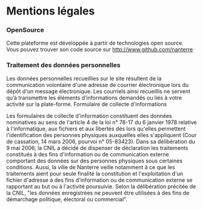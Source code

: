 Mentions légales
======

### OpenSource

Cette plateforme est développée à partir de technologies open source. Vous pouvez trouver son code source sur http://www.github.com/nanterre

### Traitement des données personnelles

Les données personnelles recueillies sur le site résultent de la communication volontaire d'une adresse de courrier électronique lors du dépôt d'un message électronique. Les courriels ainsi recueillis ne servent qu’à transmettre les éléments d’informations demandés ou liés à votre activité sur la plate-forme.
Formulaire de collecte d'informations

Les formulaires de collecte d'information constituent des données nominatives au sens de l'article 4 de la loi n° 78-17 du 6 janvier 1978 relative à l'informatique, aux fichiers et aux libertés dès lors qu'elles permettent l'identification des personnes physiques auxquelles elles s'appliquent (Cour de cassation, 14 mars 2006, pourvoi n° 05-83423). Dans sa délibération du 9 mai 2006, la CNIL a décidé de dispenser de déclaration les traitements constitués à des fins d'information ou de communication externe comportant des données sur des personnes physiques sous certaines conditions. Aussi, la ville de Nanterre veille notamment à ce que les traitements aient pour seule finalité la constitution et l'exploitation d'un fichier d'adresse à des fins d'information ou de communication externe se rapportant au but ou à l'activité poursuivie. Selon la délibération précitée de la CNIL, "les données enregistrées ne peuvent être utilisées à des fins de démarchage politique, électoral ou commercial".

